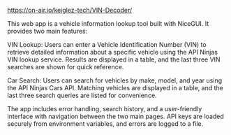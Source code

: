 https://on-air.io/keiglez-tech/VIN-Decoder/

This web app is a vehicle information lookup tool built with NiceGUI. It provides two main features:

VIN Lookup: Users can enter a Vehicle Identification Number (VIN) to retrieve detailed information about a specific vehicle using the API Ninjas VIN lookup service. Results are displayed in a table, and the last three VIN searches are shown for quick reference.

Car Search: Users can search for vehicles by make, model, and year using the API Ninjas Cars API. Matching vehicles are displayed in a table, and the last three search queries are listed for convenience.

The app includes error handling, search history, and a user-friendly interface with navigation between the two main pages. API keys are loaded securely from environment variables, and errors are logged to a file.
